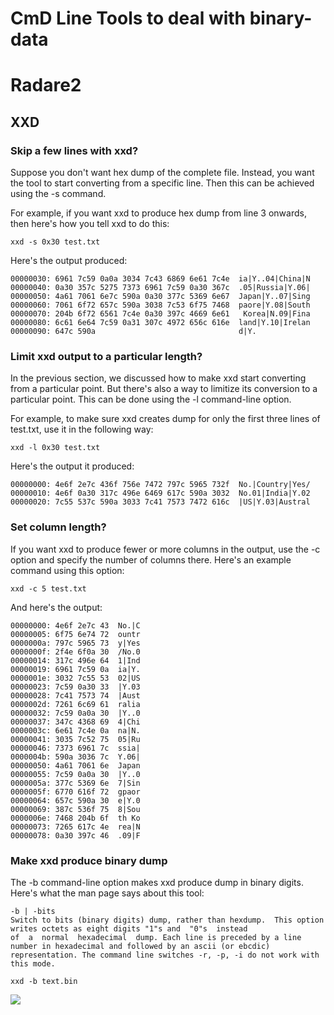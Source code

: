 # CmD Line Tools to deal with binary-data

# Radare2

## XXD
### Skip a few lines with xxd?

Suppose you don't want hex dump of the complete file. Instead, you want the tool to start converting from a specific line. Then this can be achieved using the -s command.

For example, if you want xxd to produce hex dump from line 3 onwards, then here's how you tell xxd to do this:

`xxd -s 0x30 test.txt`

Here's the output produced:
```
00000030: 6961 7c59 0a0a 3034 7c43 6869 6e61 7c4e  ia|Y..04|China|N  
00000040: 0a30 357c 5275 7373 6961 7c59 0a30 367c  .05|Russia|Y.06|  
00000050: 4a61 7061 6e7c 590a 0a30 377c 5369 6e67  Japan|Y..07|Sing  
00000060: 7061 6f72 657c 590a 3038 7c53 6f75 7468  paore|Y.08|South  
00000070: 204b 6f72 6561 7c4e 0a30 397c 4669 6e61   Korea|N.09|Fina  
00000080: 6c61 6e64 7c59 0a31 307c 4972 656c 616e  land|Y.10|Irelan  
00000090: 647c 590a                                d|Y.
```

### Limit xxd output to a particular length?

In the previous section, we discussed how to make xxd start converting from a particular point. But there's also a way to limitize its conversion to a particular point. This can be done using the -l command-line option.

For example, to make sure xxd creates dump for only the first three lines of test.txt, use it in the following way:

`xxd -l 0x30 test.txt`

Here's the output it produced:

```
00000000: 4e6f 2e7c 436f 756e 7472 797c 5965 732f  No.|Country|Yes/  
00000010: 4e6f 0a30 317c 496e 6469 617c 590a 3032  No.01|India|Y.02  
00000020: 7c55 537c 590a 3033 7c41 7573 7472 616c  |US|Y.03|Austral
```

### Set column length?

If you want xxd to produce fewer or more columns in the output, use the -c option and specify the number of columns there. Here's an example command using this option:

`xxd -c 5 test.txt`

And here's the output:

```
00000000: 4e6f 2e7c 43  No.|C  
00000005: 6f75 6e74 72  ountr  
0000000a: 797c 5965 73  y|Yes  
0000000f: 2f4e 6f0a 30  /No.0  
00000014: 317c 496e 64  1|Ind  
00000019: 6961 7c59 0a  ia|Y.  
0000001e: 3032 7c55 53  02|US  
00000023: 7c59 0a30 33  |Y.03  
00000028: 7c41 7573 74  |Aust  
0000002d: 7261 6c69 61  ralia  
00000032: 7c59 0a0a 30  |Y..0  
00000037: 347c 4368 69  4|Chi  
0000003c: 6e61 7c4e 0a  na|N.  
00000041: 3035 7c52 75  05|Ru  
00000046: 7373 6961 7c  ssia|  
0000004b: 590a 3036 7c  Y.06|  
00000050: 4a61 7061 6e  Japan  
00000055: 7c59 0a0a 30  |Y..0  
0000005a: 377c 5369 6e  7|Sin  
0000005f: 6770 616f 72  gpaor  
00000064: 657c 590a 30  e|Y.0  
00000069: 387c 536f 75  8|Sou  
0000006e: 7468 204b 6f  th Ko  
00000073: 7265 617c 4e  rea|N  
00000078: 0a30 397c 46  .09|F  
```


### Make xxd produce binary dump

The -b command-line option makes xxd produce dump in binary digits. Here's what the man page says about this tool:

```
-b | -bits  
Switch to bits (binary digits) dump, rather than hexdump.  This option writes octets as eight digits "1"s and  "0"s  instead  
of  a  normal  hexadecimal  dump. Each line is preceded by a line number in hexadecimal and followed by an ascii (or ebcdic)  
representation. The command line switches -r, -p, -i do not work with this mode.
```

`xxd -b text.bin`

![](https://www.howtoforge.com/images/command-tutorial/xxd-b-option.png?ezimgfmt=rs:0x0/rscb4/ng:webp/ngcb4)
